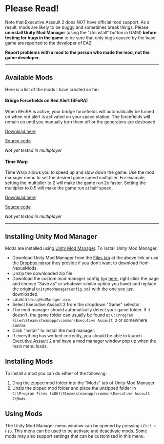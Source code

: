 # Please Read!

Note that Executive Assault 2 does NOT have official mod support. As a result, mods are likely to be buggy and sometimes break things. Please **uninstall Unity Mod Manager** (using the "Uninstall" button in UMM) **before testing for bugs in the game** to be sure that only bugs caused by the base game are reported to the developer of EA2.

**Report problems with a mod to the person who made the mod, not the game developer.**

---

## Available Mods

Here is a list of the mods I have created so far:

#### Bridge Forcefields on Red Alert (BFoRA)
When BFoRA is active, your bridge forcefields will automatically be turned on when red alert is activated on your space station. The forcefields will remain on until you manually turn them off or the generators are destroyed.

[Download here](https://github.com/UnknownCEO/EA2Mods/files/4837838/BFoRA.zip)

[Source code](https://github.com/UnknownCEO/BFoRA)

_Not yet tested in multiplayer_

#### Time Warp
Time Warp allows you to speed up and slow down the game. Use the mod manager menu to set the desired game speed multiplier. For example, setting the multiplier to 2 will make the game run 2x faster. Setting the multiplier to 0.5 will make the game run at half speed.

[Download here](https://github.com/UnknownCEO/TimeWarp/files/4848060/TimeWarp.zip)

[Source code](https://github.com/UnknownCEO/TimeWarp)

_Not yet tested in multiplayer_

---

## Installing Unity Mod Manager
Mods are installed using [Unity Mod Manager](https://www.nexusmods.com/site/mods/21). To install Unity Mod Manager,

* Download Unity Mod Manager from the [Files tab](https://www.nexusmods.com/site/mods/21?tab=files) at the above link or use the [Dropbox mirror](https://www.dropbox.com/s/wz8x8e4onjdfdbm/UnityModManager.zip?dl=1) they provide if you don't want to download from NexusMods.
* Unzip the downloaded zip file. 
* Download the custom mod manager config (go [here](https://raw.githubusercontent.com/UnknownCEO/EA2Mods/master/UnityModManagerConfig.xml), right click the page and choose "Save as" or whatever similar option you have) and replace the original `UnityModManagerConfig.xml` with the one you just downloaded.
* Launch `UnityModManager.exe`.
* Select Executive Assault 2 from the dropdown "Game" selector.
* The mod manager should automatically detect your game folder. If it doesn't, the game folder can usually be found at `C:\Program Files\Steam\steamapps\common\Executive Assault 2` or somewhere similar.
* Click "Install" to install the mod manager.
* If everything has worked correctly, you should be able to launch Executive Assault 2 and have a mod manager window pop up when the main menu loads.

## Installing Mods
To install a mod you can do either of the following:
1. Drag the zipped mod folder into the "Mods" tab of Unity Mod Manager.
2. Unzip the zipped mod folder and place the unzipped folder in `C:\Program Files (x86)\Steam\steamapps\common\Executive Assault 2\Mods`.

## Using Mods
The Unity Mod Manager menu window can be opened by pressing `LCtrl + F10`. This menu can be used to be activate and deactivate mods. Some mods may also support settings that can be customized in this menu.
